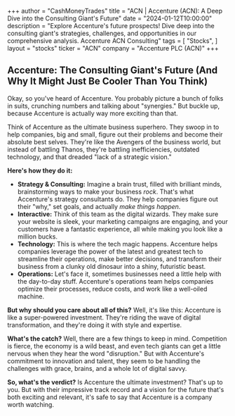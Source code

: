 +++
author = "CashMoneyTrades"
title = "ACN |  Accenture (ACN): A Deep Dive into the Consulting Giant's Future"
date = "2024-01-12T10:00:00"
description = "Explore Accenture's future prospects! Dive deep into the consulting giant's strategies, challenges, and opportunities in our comprehensive analysis. Accenture ACN Consulting"
tags = [
"Stocks",
]
layout = "stocks"
ticker = "ACN"
company = "Accenture PLC (ACN)"
+++
        


## Accenture: The Consulting Giant's Future (And Why It Might Just Be Cooler Than You Think)

Okay, so you've heard of Accenture. You probably picture a bunch of folks in suits, crunching numbers and talking about "synergies." But buckle up, because Accenture is actually way more exciting than that.  

Think of Accenture as the ultimate business superhero.  They swoop in to help companies, big and small,  figure out their problems and become their absolute best selves. They're like the Avengers of the business world, but instead of battling Thanos, they're battling inefficiencies, outdated technology, and that dreaded "lack of a strategic vision."

**Here's how they do it:** 

* **Strategy & Consulting:**  Imagine a brain trust, filled with brilliant minds, brainstorming ways to make your business *rock*. That's what Accenture's strategy consultants do. They help companies figure out their "why," set goals, and actually *make things happen*.
* **Interactive:**  Think of this team as the digital wizards. They make sure your website is sleek, your marketing campaigns are engaging, and your customers have a fantastic experience, all while making you look like a million bucks.  
* **Technology:**  This is where the tech magic happens.  Accenture helps companies leverage the power of the latest and greatest tech to streamline their operations, make better decisions, and transform their business from a clunky old dinosaur into a shiny, futuristic beast.
* **Operations:**  Let's face it, sometimes businesses need a little help with the day-to-day stuff.  Accenture's operations team helps companies optimize their processes, reduce costs, and work like a well-oiled machine. 

**But why should you care about all of this?**  Well, it's like this: Accenture is like a super-powered investment. They're riding the wave of digital transformation, and they're doing it with style and expertise.

**What's the catch?** Well, there are a few things to keep in mind.  Competition is fierce, the economy is a wild beast, and even tech giants can get a little nervous when they hear the word "disruption."  But with Accenture's commitment to innovation and talent, they seem to be handling the challenges with grace, brains, and a whole lot of digital savvy.

**So, what's the verdict?**  Is Accenture the ultimate investment? That's up to you. But with their impressive track record and a vision for the future that's both exciting and relevant,  it's safe to say that Accenture is a company worth watching. 

        